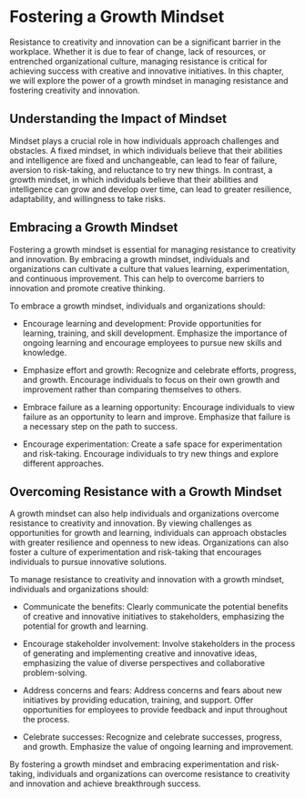 Fostering a Growth Mindset
=======================================================================================

Resistance to creativity and innovation can be a significant barrier in the workplace. Whether it is due to fear of change, lack of resources, or entrenched organizational culture, managing resistance is critical for achieving success with creative and innovative initiatives. In this chapter, we will explore the power of a growth mindset in managing resistance and fostering creativity and innovation.

Understanding the Impact of Mindset
-----------------------------------

Mindset plays a crucial role in how individuals approach challenges and obstacles. A fixed mindset, in which individuals believe that their abilities and intelligence are fixed and unchangeable, can lead to fear of failure, aversion to risk-taking, and reluctance to try new things. In contrast, a growth mindset, in which individuals believe that their abilities and intelligence can grow and develop over time, can lead to greater resilience, adaptability, and willingness to take risks.

Embracing a Growth Mindset
--------------------------

Fostering a growth mindset is essential for managing resistance to creativity and innovation. By embracing a growth mindset, individuals and organizations can cultivate a culture that values learning, experimentation, and continuous improvement. This can help to overcome barriers to innovation and promote creative thinking.

To embrace a growth mindset, individuals and organizations should:

* Encourage learning and development: Provide opportunities for learning, training, and skill development. Emphasize the importance of ongoing learning and encourage employees to pursue new skills and knowledge.

* Emphasize effort and growth: Recognize and celebrate efforts, progress, and growth. Encourage individuals to focus on their own growth and improvement rather than comparing themselves to others.

* Embrace failure as a learning opportunity: Encourage individuals to view failure as an opportunity to learn and improve. Emphasize that failure is a necessary step on the path to success.

* Encourage experimentation: Create a safe space for experimentation and risk-taking. Encourage individuals to try new things and explore different approaches.

Overcoming Resistance with a Growth Mindset
-------------------------------------------

A growth mindset can also help individuals and organizations overcome resistance to creativity and innovation. By viewing challenges as opportunities for growth and learning, individuals can approach obstacles with greater resilience and openness to new ideas. Organizations can also foster a culture of experimentation and risk-taking that encourages individuals to pursue innovative solutions.

To manage resistance to creativity and innovation with a growth mindset, individuals and organizations should:

* Communicate the benefits: Clearly communicate the potential benefits of creative and innovative initiatives to stakeholders, emphasizing the potential for growth and learning.

* Encourage stakeholder involvement: Involve stakeholders in the process of generating and implementing creative and innovative ideas, emphasizing the value of diverse perspectives and collaborative problem-solving.

* Address concerns and fears: Address concerns and fears about new initiatives by providing education, training, and support. Offer opportunities for employees to provide feedback and input throughout the process.

* Celebrate successes: Recognize and celebrate successes, progress, and growth. Emphasize the value of ongoing learning and improvement.

By fostering a growth mindset and embracing experimentation and risk-taking, individuals and organizations can overcome resistance to creativity and innovation and achieve breakthrough success.
